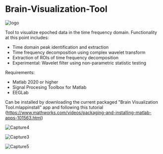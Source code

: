 # Brain-Visualization-Tool
![logo](https://github.com/ortizo-117/Brain-Visualization-Tool/assets/71515296/7f33a48d-122b-4e8b-837b-eb85488261e5)

Tool to visualize epoched data in the time frequency domain. Functionality at this point includes:
-  Time domain peak identification and extraction
-  Time frequency decomposition using complex wavelet transform
-  Extraction of ROIs of time frequency decomposition 
-  Experimental: Wavelet filter using non-parametric statistic testing

Requirements:
- Matlab 2020 or higher
- Signal Procesing Toolbox for Matlab
- EEGLab


Can be installed by downloading the current packaged "Brain Visualization Tool.mlappinstall" app and following this tutorial (https://www.mathworks.com/videos/packaging-and-installing-matlab-apps-101563.html)


![Capture4](https://github.com/ortizo-117/Brain-Visualization-Tool/assets/71515296/704f0862-5d7e-406d-bc15-8b434f266e70)


![Capture3](https://github.com/ortizo-117/Brain-Visualization-Tool/assets/71515296/705b0f5a-02c7-46f7-9688-00befe507193)


![Capture5](https://github.com/ortizo-117/Brain-Visualization-Tool/assets/71515296/cb56e676-5ed2-42d8-9c75-5385f44bc81c)
